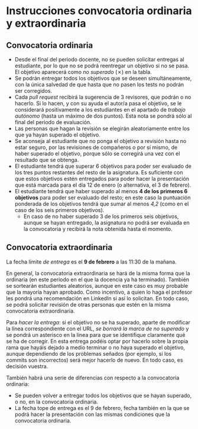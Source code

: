 # Instrucciones convocatoria ordinaria y extraordinaria

## Convocatoria ordinaria

* Desde el final del periodo docente, no se pueden solicitar entregas al
  estudiante, por lo que no se podrá reentregar un objetivo si no se pasa. El
  objetivo aparecerá como *no superado* (✗) en la tabla.
* Se podrán entregar todos los objetivos que se deseen simultáneamente, con la
  única salvedad de que hasta que no pasen los tests no podrán ser corregidos.
* Cada *pull request* recibirá la sugerencia de 3 revisores, que podrán o no
  hacerlo. Si lo hacen, y con su ayuda el autor/a pasa el objetivo, se le
  considerará positivamente a los estudiantes en el apartado de *trabajo
  autónomo* (hasta un máximo de dos puntos). Esta nota se pondrá sólo al final
  del periodo de evaluación.
* Las personas que hagan la revisión se elegirán aleatoriamente entre los que ya
  hayan superado el objetivo.
* Se aconseja al estudiante que no ponga el objetivo a revisión hasta no estar
  seguro, por las revisiones de compañeros o por sí mismo, de haber superado el
  objetivo, porque sólo se corregirá una vez con el resultado que se obtenga.
* El estudiante tendrá que superar 6 objetivos para poder ser evaluado de los
  tres puntos restantes del resto de la asignatura. Es suficiente con que estos
  objetivos estén entregados para poder hacer la presentación que está marcada
  para el día 12 de enero (o alternativa, el 3 de febrero).
* El estudiante tendrá que haber superado al menos **4 de los primeros 6
  objetivos** para poder ser evaluado del resto; en este caso la puntuación
  ponderada de los objetivos tendrá que sumar al menos *4,2* (como en el caso de
  los seis primeros objetivos).
  * En caso de no haber superado 3 de los primeros seis objetivos, aunque se
    hayan entregado, la asignatura no podrá ser evaluada en la convocatoria y
    recibirá la nota obtenida hasta el momento.

## Convocatoria extraordinaria

La fecha límite *de entrega* es el **9 de febrero** a las 11:30 de la mañana.

En general, la convocatoria extraordinaria se hará de la misma forma que la
ordinaria (en este período en el que la docencia ya ha terminado). También se
sortearán estudiantes aleatorios, aunque en este caso es
muy probable que la mayoría hayan aprobado. Como incentivo, a quien lo haga el
profesor les pondrá una recomendación en LinkedIn si así lo solicitan. En todo
caso, se podrá solicitar revisión de otras personas que estén en la misma
convocatoria extraordinaria.

Para *hacer la entrega*: si el objetivo no se ha superado, aparte de
modificar la línea correspondiente con el URL, *se borrará la marca de
no superado* y se pondrá un asterisco en la línea para que se
identifique claramente qué se ha de corregir. En esta entrega podéis
optar por hacerlo sobre la propia rama que hayáis dejado a medio
terminar o no haya superado el objetivo, aunque dependiendo de los
problemas señados (por ejemplo, si los commits son incorrectos) será
mejor hacerlo de nuevo. En todo caso, es decisión vuestra.

También habrá una serie de diferencias con respecto a la convocatoria ordinaria:
* Se pueden volver a entregar todos los objetivos que se hayan superado, o no,
  en la convocatoria ordinaria.
* La fecha tope de entrega es el 9 de febrero, fecha también en la que se podrá
  hacer la presentación con las mismas condiciones que la convocatoria ordinaria.
